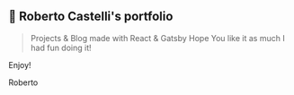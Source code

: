 ## 🧔 Roberto Castelli's portfolio

> Projects & Blog
> made with React & Gatsby
> Hope You like it as much I had fun doing it!

Enjoy!

Roberto
